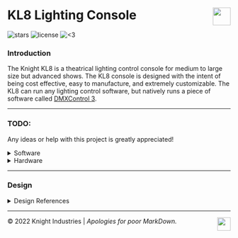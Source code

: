 # KL8 Lighting Console <img align=right height=40 src="https://user-images.githubusercontent.com/62893792/167182698-c78c3931-0607-42d5-ba53-a8f94b986069.png"/>
![stars](https://img.shields.io/github/stars/KnightsWhoSayNi0/kl8) ![license](https://img.shields.io/github/license/KnightsWhoSayNi0/kl8) ![<3](https://img.shields.io/badge/made%20w%2F-%3C3-pink)

### Introduction
The Knight KL8 is a theatrical lighting control console for medium to large size but advanced shows. The KL8 console is designed with the intent of being cost effective, easy to manufacture, and extremely customizable. The KL8 can run any lighting control software, but natively runs a piece of software called [DMXControl 3](https://www.dmxcontrol.org/en/).

____

### TODO:

Any ideas or help with this project is greatly appreciated!

<details>
	<summary>Software</summary>
	
#### DMXControl 3 Plugins to Make:
- Command Line Plugin
- Channel/Preset Fader Plugin
- Preset Direct Select Plugin (or easier creation in softdesk?)
- X Key Plugin
- Secondary Screen Softkey & Encoder Plugin
	
</details>

<details>
	<summary>Hardware</summary>

#### KL8 Hardware In Progress:
<details>
	<summary>Programming Keypad</summary>

(Revision 2)
<img align="right" width="604" height="307" src="https://user-images.githubusercontent.com/62893792/167036810-a7a4013f-8b68-461a-ba38-e66e676a0cd3.png">

Here is the current keypad layout design, a mix of an ETC Eos and grandMA3 face panel.
The main programming blocks are taken mostly from Eos and adapted to DMXControl 3.
The "X Key" block is taken from the grandMA consoles. These X keys will be fully configurable to do whatever the user likes with an intuitive GUI plugin for DMXControl 3. The screen on the left hand side is sandwiched between it's softkeys. These soft keys can relate to fixutre customization, encoder settings, or any function the user desires. There are 6 encoders (I might decide on only 4, but I'm not sure at this point) which are user assignable to fixture controls such as pan, tilt, color, or anything else.

This design was created using a tool called Keyboard Layout Editor. Feel free to [edit it for yourself](http://www.keyboard-layout-editor.com/#/gists/e030ad35cbfd43364c7b67a4cc7e4a10).

</details>
	
#### KL8 Hardware to Design:
- Body (Case)
- Programming Keypad Assembly
- Keyboard Assembly
- Fader Assembly
- Motherboard
- Connection Daughterboards
- I/O Boards
- Screen Assembly

</details>

____

### Design

<details>
	<summary>Design References</summary>
	
The KL8 console body design will mostly be derrived from grandMA3/2 and ETC Eos consoles.

Here are some of the reference images I'm using to design the KL8.

<img width="702" height="347" src="https://user-images.githubusercontent.com/62893792/164503343-f07e9156-be62-4ff7-a7b0-a60009f4dddd.png">
<img width="702" height="347" src="https://user-images.githubusercontent.com/62893792/167042384-b625fd58-107a-4cda-a4be-217f71fcd02a.png">
<img width="702" height="347" src="https://user-images.githubusercontent.com/62893792/167042381-c0313386-ac45-43fc-99e2-8e509575d867.png">
<img width="722" height="367" src="https://user-images.githubusercontent.com/62893792/167042383-09610658-e476-466d-9e67-f50a8049910c.png">

<p align="center">And last but not least...</p>
	
<p align="center">
	<img width="498" height="366" src="https://user-images.githubusercontent.com/62893792/164237335-4cd6bead-046a-43cd-b988-9b3458eb659e.gif">
</p>
	
</details>

____
	
© 2022 Knight Industries | *Apologies for poor MarkDown.* <img align=right height=30 src="https://user-images.githubusercontent.com/62893792/167183089-8a6fa7f3-9431-4872-b815-e8ecd60d9a6d.png"/>
